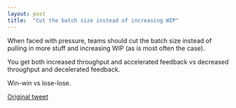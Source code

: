 ```yaml
---
layout: post
title:  "Cut the batch size instead of increasing WIP"
---
```



When faced with pressure, teams should cut the batch size instead of pulling in more stuff and increasing WIP (as is most often the case).

You get both increased throughput and accelerated feedback vs decreased throughput and decelerated feedback.

Win-win vs lose-lose.

[Original tweet](https://twitter.com/d_stepanovic/status/1227699367416672256)
